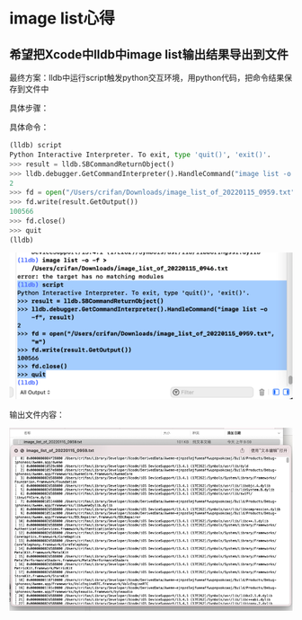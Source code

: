 # image list心得

## 希望把Xcode中lldb中image list输出结果导出到文件

最终方案：lldb中运行script触发python交互环境，用python代码，把命令结果保存到文件中

具体步骤：

具体命令：

```py
(lldb) script
Python Interactive Interpreter. To exit, type 'quit()', 'exit()'.
>>> result = lldb.SBCommandReturnObject()
>>> lldb.debugger.GetCommandInterpreter().HandleCommand("image list -o -f", result)
2
>>> fd = open("/Users/crifan/Downloads/image_list_of_20220115_0959.txt", "w")
>>> fd.write(result.GetOutput())
100566
>>> fd.close()
>>> quit
(lldb)
```

![xcode_lldb_image_list_output_file_py](../../../../assets/img/xcode_lldb_image_list_output_file_py.png)

输出文件内容：

![imge_list_output_content_preview](../../../../assets/img/imge_list_output_content_preview.png)
